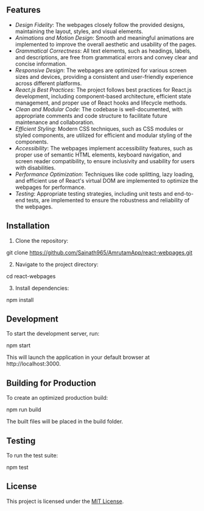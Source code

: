 
## Features

- *Design Fidelity*: The webpages closely follow the provided designs, maintaining the layout, styles, and visual elements.
- *Animations and Motion Design*: Smooth and meaningful animations are implemented to improve the overall aesthetic and usability of the pages.
- *Grammatical Correctness*: All text elements, such as headings, labels, and descriptions, are free from grammatical errors and convey clear and concise information.
- *Responsive Design*: The webpages are optimized for various screen sizes and devices, providing a consistent and user-friendly experience across different platforms.
- *React.js Best Practices*: The project follows best practices for React.js development, including component-based architecture, efficient state management, and proper use of React hooks and lifecycle methods.
- *Clean and Modular Code*: The codebase is well-documented, with appropriate comments and code structure to facilitate future maintenance and collaboration.
- *Efficient Styling*: Modern CSS techniques, such as CSS modules or styled components, are utilized for efficient and modular styling of the components.
- *Accessibility*: The webpages implement accessibility features, such as proper use of semantic HTML elements, keyboard navigation, and screen reader compatibility, to ensure inclusivity and usability for users with disabilities.
- *Performance Optimization*: Techniques like code splitting, lazy loading, and efficient use of React's virtual DOM are implemented to optimize the webpages for performance.
- *Testing*: Appropriate testing strategies, including unit tests and end-to-end tests, are implemented to ensure the robustness and reliability of the webpages.

## Installation

1. Clone the repository:

git clone https://github.com/Sainath965/AmrutamApp/react-webpages.git


2. Navigate to the project directory:

cd react-webpages


3. Install dependencies:

npm install


## Development

To start the development server, run:

npm start

This will launch the application in your default browser at http://localhost:3000.

## Building for Production

To create an optimized production build:

npm run build

The built files will be placed in the build folder.

## Testing

To run the test suite:

npm test

## License

This project is licensed under the [MIT License](LICENSE).
